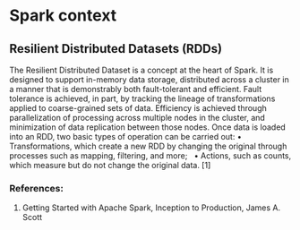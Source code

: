 # Spark context

## Resilient Distributed Datasets (RDDs)

The Resilient Distributed Dataset is a concept at the heart of Spark. It is designed to support in-memory data storage, distributed across a cluster in a manner that is demonstrably both fault-tolerant and efficient. Fault tolerance is achieved, in part, by tracking the lineage of transformations applied to coarse-grained sets of data. Efficiency is achieved through parallelization of processing across multiple nodes in the cluster, and minimization of data replication between those nodes. Once data is loaded into an RDD, two basic types of operation can be carried out: 
	•	Transformations, which create a new RDD by changing the original through processes such as mapping, filtering, and more;  
	•	Actions, such as counts, which measure but do not change the original data. [1]
  
  
  
  
  
  
 ### References: 
  1. Getting Started with Apache Spark, Inception to Production, James A. Scott
